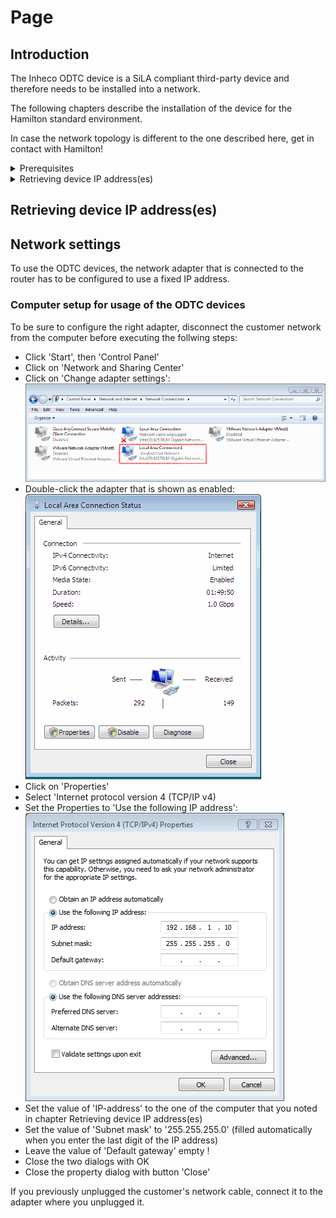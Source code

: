 # Page

## Introduction

The Inheco ODTC device is a SiLA compliant third-party device and therefore needs to be installed into a network.

The following chapters describe the installation of the device for the Hamilton standard environment.

In case the network topology is different to the one described here, get in contact with Hamilton!



<details>

<summary>Prerequisites</summary>

### Router

The Inheco ODTC device is shipped with a router where all ODTC devices and also the computer is connected to:



<img src="../../../../.gitbook/assets/image (25) (1) (1).png" alt="" data-size="original">

There are 10 network connections named ETH1 to ETH10 which have to be used as follows:

* ETH1  : Do not use!
* ETH2  : computer 1
* ETH3  : computer 2 (if available)
* ETH4  : computer 3 (if available)
* ETH5  : computer 4 (if available)
* ETH6  : ODTC device 1
* ETH7  : ODTC device 2 (if available)
* ETH8  : ODTC device 3 (if available)
* ETH9  : ODTC device 4 (if available)
* ETH10: Do not use!

### Computer

The computer shipped with the STAR is equipped with 2 network adapters.

Connect one of the two adapters to the router, the other to the customer's network.

</details>

<details>

<summary>Retrieving device IP address(es)</summary>

Each ODTC device uses an IP address to communicate with the computer.

The router automatically assigns IP adresses to the devices using DHCP.

### Computer setup for retrieving the ODTC IP address(es)

To be sure to configure the right adapter, disconnect the customer network from the computer before executing the follwing steps:

* Click 'Start', then 'Control Panel'
* Click on 'Network and Sharing Center'
* Click on 'Change adapter settings':\
  ![](<../../../../.gitbook/assets/image (18) (1) (1).png>)
* Double-click the adapter that is shown as enabled:\
  ![](<../../../../.gitbook/assets/image (19) (1) (1).png>)
* Click on 'Properties'
* Select 'Internet protocol version 4 (TCP/IP v4)
* Set the Properties to 'Obtain an IP adress automatically':\
  ![](<../../../../.gitbook/assets/image (20) (1) (1).png>)
* Close the two dialogs with OK
* Click on 'Details':\
  ![](<../../../../.gitbook/assets/image (21) (1) (1).png>)
* Note the shown IP address for further use in Network Settings

### Retrieving ODTC device IP address(es)

To retrieve the IP address of each ODTC device, execute the following steps:

* start the application 'DeviceFinder (xxxxx).exe' (xxxxx is a five-digit revision number) located in the library directory.
* execute the following steps for each ODTC device:
  * switch on the ODTC device.
  * wait at least 60 seconds to see the retrieved ip address.
  * if address is not found automatically, click button 'Find Device via Name/IP' and supply the string ODTC\_XXXXXX where XXXXXX represents the last 6 characters of the device's MAC address.
  * the string to provide may be found on the label SiLA Service Configuration located on the device controller.
  * note the shown IP address for further use in the device driver software.

</details>



###





## Retrieving device IP address(es)

##

## Network settings



To use the ODTC devices, the network adapter that is connected to the router has to be configured to use a fixed IP address.

### Computer setup for usage of the ODTC devices

To be sure to configure the right adapter, disconnect the customer network from the computer before executing the follwing steps:

* Click 'Start', then 'Control Panel'
* Click on 'Network and Sharing Center'
* Click on 'Change adapter settings':\
  ![](<../../../../.gitbook/assets/image (22) (1) (1).png>)
* Double-click the adapter that is shown as enabled:\
  ![](<../../../../.gitbook/assets/image (23) (1) (1).png>)
* Click on 'Properties'
* Select 'Internet protocol version 4 (TCP/IP v4)
* Set the Properties to 'Use the following IP address':\
  ![](<../../../../.gitbook/assets/image (24) (1) (1).png>)
* Set the value of 'IP-address' to the one of the computer that you noted in chapter Retrieving device IP address(es)
* Set the value of 'Subnet mask' to '255.255.255.0' (filled automatically when you enter the last digit of the IP address)
* Leave the value of 'Default gateway' empty !
* Close the two dialogs with OK
* Close the property dialog with button 'Close'

If you previously unplugged the customer's network cable, connect it to the adapter where you unplugged it.
